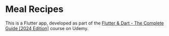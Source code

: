 # Meal Recipes

This is a Flutter app, developed as part of the [Flutter & Dart - The Complete Guide [2024 Edition]](https://www.udemy.com/share/1013o43@_bzj6cfR-Q2v4x7UFf07zeDxDTDr9Ci3K6iHOgKwVyvv_bOrKNIYjQcnyCKTBnbXcA==/) course on Udemy.

